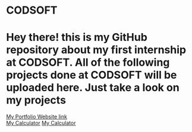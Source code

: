# CODSOFT
# Hey there! this is my GitHub repository about my first internship at CODSOFT. All of the following projects done at CODSOFT will be uploaded here. Just take a look on my projects
<a href="https://owaisrafiq05.github.io/PORTFOLIO-WEBSITE/">My Portfolio Website link</a>
<br>
<a href="https://owaisrafiq05.github.io/simple-calculator/">My Calculator</a>
<a href="https://owaisrafiq05.github.io/To-do-list/">My Calculator</a>
